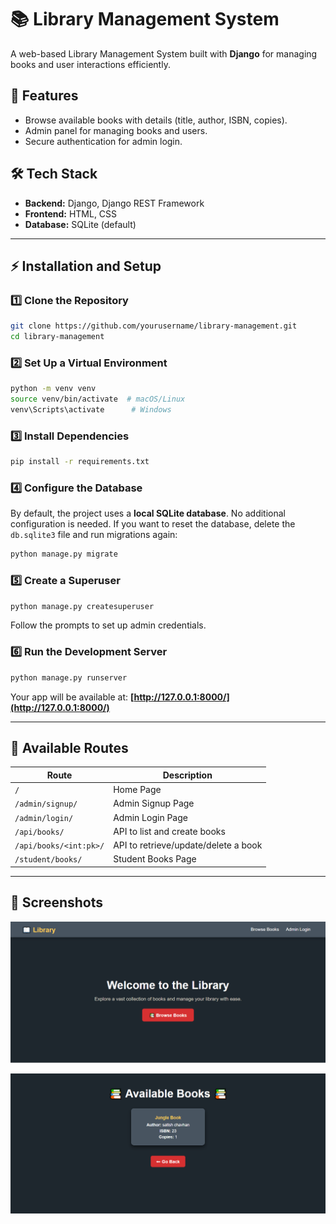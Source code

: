 # 📚 Library Management System

A web-based Library Management System built with **Django** for managing books and user interactions efficiently.

## 🚀 Features

- Browse available books with details (title, author, ISBN, copies).
- Admin panel for managing books and users.
- Secure authentication for admin login.

## 🛠 Tech Stack

- **Backend:** Django, Django REST Framework
- **Frontend:** HTML, CSS
- **Database:** SQLite (default)

---

## ⚡ Installation and Setup

### **1️⃣ Clone the Repository**

```sh
git clone https://github.com/yourusername/library-management.git
cd library-management
```

### **2️⃣ Set Up a Virtual Environment**

```sh
python -m venv venv
source venv/bin/activate  # macOS/Linux
venv\Scripts\activate      # Windows
```

### **3️⃣ Install Dependencies**

```sh
pip install -r requirements.txt
```

### **4️⃣ Configure the Database**

By default, the project uses a **local SQLite database**. No additional configuration is needed. If you want to reset the database, delete the `db.sqlite3` file and run migrations again:

```sh
python manage.py migrate
```

### **5️⃣ Create a Superuser**

```sh
python manage.py createsuperuser
```

Follow the prompts to set up admin credentials.

### **6️⃣ Run the Development Server**

```sh
python manage.py runserver
```

Your app will be available at: **[http://127.0.0.1:8000/](http://127.0.0.1:8000/)**

---

## 🔗 Available Routes

| Route                  | Description                          |
| ---------------------- | ------------------------------------ |
| `/`                    | Home Page                            |
| `/admin/signup/`       | Admin Signup Page                    |
| `/admin/login/`        | Admin Login Page                     |
| `/api/books/`          | API to list and create books         |
| `/api/books/<int:pk>/` | API to retrieve/update/delete a book |
| `/student/books/`      | Student Books Page                   |

---

## 📸 Screenshots

![image](screenshots/image.png)

![image](screenshots/image-1.png)
